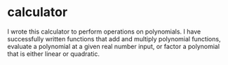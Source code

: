 # calculator

I wrote this calculator to perform operations on polynomials.  I have successfully written functions that add and multiply polynomial functions, evaluate a polynomial at a given real number input, or factor a polynomial that is either linear or quadratic.